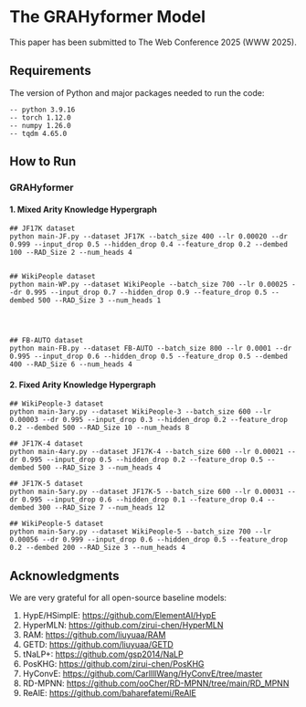 # The GRAHyformer Model
This paper has been submitted to The Web Conference 2025 (WWW 2025).



## Requirements
The version of Python and major packages needed to run the code:
   
    -- python 3.9.16
    -- torch 1.12.0
    -- numpy 1.26.0
    -- tqdm 4.65.0



## How to Run

### GRAHyformer

#### 1. Mixed Arity Knowledge Hypergraph
```
## JF17K dataset
python main-JF.py --dataset JF17K --batch_size 400 --lr 0.00020 --dr 0.999 --input_drop 0.5 --hidden_drop 0.4 --feature_drop 0.2 --dembed 100 --RAD_Size 2 --num_heads 4


## WikiPeople dataset
python main-WP.py --dataset WikiPeople --batch_size 700 --lr 0.00025 --dr 0.995 --input_drop 0.7 --hidden_drop 0.9 --feature_drop 0.5 --dembed 500 --RAD_Size 3 --num_heads 1




## FB-AUTO dataset
python main-FB.py --dataset FB-AUTO --batch_size 800 --lr 0.0001 --dr 0.995 --input_drop 0.6 --hidden_drop 0.5 --feature_drop 0.5 --dembed 400 --RAD_Size 6 --num_heads 4
```


#### 2. Fixed Arity Knowledge Hypergraph
```
## WikiPeople-3 dataset
python main-3ary.py --dataset WikiPeople-3 --batch_size 600 --lr 0.00003 --dr 0.995 --input_drop 0.3 --hidden_drop 0.2 --feature_drop 0.2 --dembed 500 --RAD_Size 10 --num_heads 8

## JF17K-4 dataset
python main-4ary.py --dataset JF17K-4 --batch_size 600 --lr 0.00021 --dr 0.995 --input_drop 0.5 --hidden_drop 0.2 --feature_drop 0.5 --dembed 500 --RAD_Size 3 --num_heads 4

## JF17K-5 dataset
python main-5ary.py --dataset JF17K-5 --batch_size 600 --lr 0.00031 --dr 0.995 --input_drop 0.6 --hidden_drop 0.1 --feature_drop 0.4 --dembed 300 --RAD_Size 7 --num_heads 12

## WikiPeople-5 dataset
python main-5ary.py --dataset WikiPeople-5 --batch_size 700 --lr 0.00056 --dr 0.999 --input_drop 0.6 --hidden_drop 0.5 --feature_drop 0.2 --dembed 200 --RAD_Size 3 --num_heads 4
```








## Acknowledgments
We are very grateful for all open-source baseline models:

1. HypE/HSimplE: https://github.com/ElementAI/HypE
2. HyperMLN: https://github.com/zirui-chen/HyperMLN
3. RAM: https://github.com/liuyuaa/RAM
4. GETD: https://github.com/liuyuaa/GETD
5. tNaLP+: https://github.com/gsp2014/NaLP
6. PosKHG: https://github.com/zirui-chen/PosKHG
7. HyConvE: https://github.com/CarllllWang/HyConvE/tree/master
8. RD-MPNN: https://github.com/ooCher/RD-MPNN/tree/main/RD_MPNN
9. ReAlE: https://github.com/baharefatemi/ReAlE
